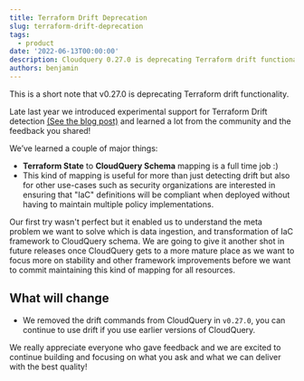 ```yaml
---
title: Terraform Drift Deprecation
slug: terraform-drift-deprecation
tags:
  - product
date: '2022-06-13T00:00:00'
description: Cloudquery 0.27.0 is deprecating Terraform drift functionality.
authors: benjamin
---
```


This is a short note that v0.27.0 is deprecating Terraform drift functionality.

Late last year we introduced experimental support for Terraform Drift detection [(See the blog post)](https://www.cloudquery.io/blog/announcing-cloudquery-terraform-drift-detection) and learned a lot from the community and the feedback you shared!

We’ve learned a couple of major things:

- **Terraform State** to **CloudQuery Schema** mapping is a full time job :)
- This kind of mapping is useful for more than just detecting drift but also for other use-cases such as security organizations are interested in ensuring that "IaC" definitions will be compliant when deployed without having to maintain multiple policy implementations.

Our first try wasn't perfect but it enabled us to understand the meta problem we want to solve which is data ingestion, and transformation of IaC framework to CloudQuery schema. We are going to give it another shot in future releases once CloudQuery gets to a more mature place as we want to focus more on stability and other framework improvements before we want to commit maintaining this kind of mapping for all resources.

## What will change

- We removed the drift commands from CloudQuery in `v0.27.0`, you can continue to use drift if you use earlier versions of CloudQuery.

We really appreciate everyone who gave feedback and we are excited to continue building and focusing on what you ask and what we can deliver with the best quality!
